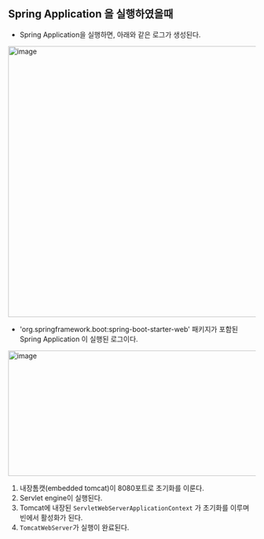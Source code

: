 ## Spring Application 을 실행하였을때

- Spring Application을 실행하면, 아래와 같은 로그가 생성된다.

<img width="1537" height="551" alt="image" src="https://github.com/user-attachments/assets/96d167fd-f92c-40fc-85e7-f842a66612b1" />

- 'org.springframework.boot:spring-boot-starter-web' 패키지가 포함된 Spring Application 이 실행된 로그이다.

<img width="1044" height="255" alt="image" src="https://github.com/user-attachments/assets/d840c132-2435-4a0e-bb2d-30bbc06fcc64" />

1. 내장톰캣(embedded tomcat)이 8080포트로 초기화를 이룬다.
2. Servlet engine이 실행된다.
3. Tomcat에 내장된 `ServletWebServerApplicationContext` 가 초기화를 이루며 빈에서 활성화가 된다.
4. `TomcatWebServer`가 실행이 완료된다.

